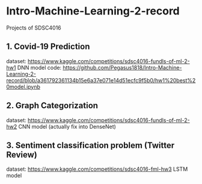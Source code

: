 # Intro-Machine-Learning-2-record
Projects of SDSC4016 

## 1. Covid-19 Prediction
dataset: https://www.kaggle.com/competitions/sdsc4016-fundls-of-ml-2-hw1
DNN model
code: https://github.com/Pegasus1818/Intro-Machine-Learning-2-record/blob/a361792361134b15e6a37e071e14d51ecfc9f5b0/hw1%20best%20model.ipynb

## 2. Graph Categorization
dataset: https://www.kaggle.com/competitions/sdsc4016-fundls-of-ml-2-hw2
CNN model (actually fix into DenseNet)

## 3. Sentiment classification problem (Twitter Review) 
dataset: https://www.kaggle.com/competitions/sdsc4016-fml-hw3
LSTM model

